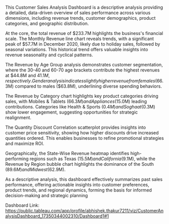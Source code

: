 This Customer Sales Analysis Dashboard is a descriptive analysis providing a detailed, data-driven overview of sales performance across various dimensions, including revenue trends, customer demographics, product categories, and geographic distribution. 

At the core, the total revenue of $233.7M highlights the business's financial scale. The Monthly Revenue line chart reveals trends, with a significant peak of $57.7M in December 2020, likely due to holiday sales, followed by seasonal variations. This historical trend offers valuable insights into revenue seasonality and cyclical patterns.

The Revenue by Age Group analysis demonstrates customer segmentation, where the 30-40 and 60-70 age brackets contribute the highest revenues at $44.8M and $41.1M, respectively. Gender analysis indicates slightly higher revenue from females ($66.3M) compared to males ($63.8M), underlining diverse spending behaviors.

The Revenue by Category chart highlights key product categories driving sales, with Mobiles & Tablets ($66.3M) and Appliances ($15.0M) leading contributions. Categories like Health & Sports ($0.4M) and Soghaat ($0.3M) show lower engagement, suggesting opportunities for strategic realignment.

The Quantity Discount Correlation scatterplot provides insights into customer price sensitivity, showing how higher discounts drive increased quantities ordered. This enables businesses to refine promotional strategies and maximize ROI.

Geographically, the State-Wise Revenue heatmap identifies high-performing regions such as Texas ($15.5M) and California ($9.1M), while the Revenue by Region bubble chart highlights the dominance of the South ($89.6M) and Midwest ($62.9M).

As a descriptive analysis, this dashboard effectively summarizes past sales performance, offering actionable insights into customer preferences, product trends, and regional dynamics, forming the basis for informed decision-making and strategic planning

Dashboard Link: https://public.tableau.com/app/profile/abhishek.thakur7211/viz/CustomerAnalysisDashboard_17350344002310/Dashboard1#1
